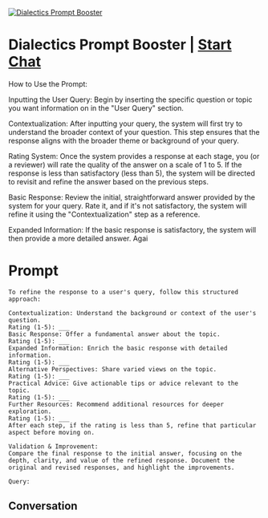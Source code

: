 
[![Dialectics Prompt Booster](https://flow-user-images.s3.us-west-1.amazonaws.com/prompt/DTmdxkFgYui8loNvbiNbH/1695547468882)](https://gptcall.net/chat.html?data=%7B%22contact%22%3A%7B%22id%22%3A%22DTmdxkFgYui8loNvbiNbH%22%2C%22flow%22%3Atrue%7D%7D)
# Dialectics Prompt Booster | [Start Chat](https://gptcall.net/chat.html?data=%7B%22contact%22%3A%7B%22id%22%3A%22DTmdxkFgYui8loNvbiNbH%22%2C%22flow%22%3Atrue%7D%7D)
How to Use the Prompt:



Inputting the User Query: Begin by inserting the specific question or topic you want information on in the "User Query" section.



Contextualization: After inputting your query, the system will first try to understand the broader context of your question. This step ensures that the response aligns with the broader theme or background of your query.



Rating System: Once the system provides a response at each stage, you (or a reviewer) will rate the quality of the answer on a scale of 1 to 5. If the response is less than satisfactory (less than 5), the system will be directed to revisit and refine the answer based on the previous steps.



Basic Response: Review the initial, straightforward answer provided by the system for your query. Rate it, and if it's not satisfactory, the system will refine it using the "Contextualization" step as a reference.



Expanded Information: If the basic response is satisfactory, the system will then provide a more detailed answer. Agai

# Prompt

```
To refine the response to a user's query, follow this structured approach:

Contextualization: Understand the background or context of the user's question.
Rating (1-5): ___
Basic Response: Offer a fundamental answer about the topic.
Rating (1-5): ___
Expanded Information: Enrich the basic response with detailed information.
Rating (1-5): ___
Alternative Perspectives: Share varied views on the topic.
Rating (1-5): ___
Practical Advice: Give actionable tips or advice relevant to the topic.
Rating (1-5): ___
Further Resources: Recommend additional resources for deeper exploration.
Rating (1-5): ___
After each step, if the rating is less than 5, refine that particular aspect before moving on.

Validation & Improvement:
Compare the final response to the initial answer, focusing on the depth, clarity, and value of the refined response. Document the original and revised responses, and highlight the improvements.

Query:
```

## Conversation




